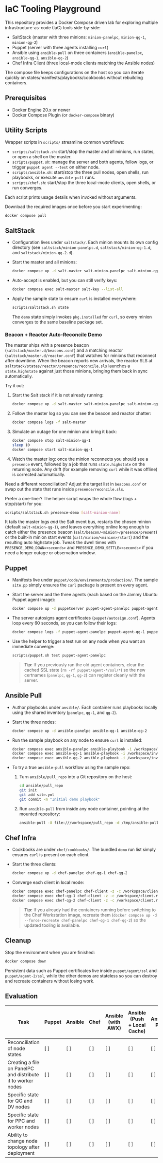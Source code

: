 # IaC Tooling Playground

This repository provides a Docker Compose driven lab for exploring multiple infrastructure-as-code (IaC) tools side-by-side:

- SaltStack (master with three minions: `minion-panelpc`, `minion-qg-1`, `minion-qg-2`)
- Puppet (server with three agents installing `curl`)
- Ansible using `ansible-pull` on three containers (`ansible-panelpc`, `ansible-qg-1`, `ansible-qg-2`)
- Chef Infra Client (three local-mode clients matching the Ansible nodes)

The compose file keeps configurations on the host so you can iterate quickly on states/manifests/playbooks/cookbooks without rebuilding containers.

## Prerequisites

- Docker Engine 20.x or newer
- Docker Compose Plugin (or `docker-compose` binary)

## Utility Scripts

Wrapper scripts in `scripts/` streamline common workflows:

- `scripts/saltstack.sh`: start/stop the master and all minions, run states, or open a shell on the master.
- `scripts/puppet.sh`: manage the server and both agents, follow logs, or trigger `puppet agent --test` on either node.
- `scripts/ansible.sh`: start/stop the three pull nodes, open shells, run playbooks, or execute `ansible-pull` runs.
- `scripts/chef.sh`: start/stop the three local-mode clients, open shells, or run converges.

Each script prints usage details when invoked without arguments.

Download the required images once before you start experimenting:

```bash
docker compose pull
```

## SaltStack

- Configuration lives under `saltstack/`. Each minion mounts its own config directory (see `saltstack/minion-panelpc.d`, `saltstack/minion-qg-1.d`, and `saltstack/minion-qg-2.d`).
- Start the master and all minions:

  ```bash
  docker compose up -d salt-master salt-minion-panelpc salt-minion-qg-1 salt-minion-qg-2
  ```

- Auto-accept is enabled, but you can still verify keys:

  ```bash
  docker compose exec salt-master salt-key --list-all
  ```

- Apply the sample state to ensure `curl` is installed everywhere:

  ```bash
  scripts/saltstack.sh state
  ```

  The `demo` state simply invokes `pkg.installed` for `curl`, so every minion converges to the same baseline package set.

### Beacon + Reactor Auto-Reconcile Demo

The master ships with a presence beacon (`saltstack/master.d/beacons.conf`) and a matching reactor (`saltstack/master.d/reactor.conf`) that watches for minions that reconnect after downtime. When the beacon reports new arrivals, the reactor SLS at `saltstack/states/reactor/presence/reconcile.sls` launches a `state.highstate` against just those minions, bringing them back in sync automatically.

Try it out:

1. Start the Salt stack if it is not already running:
   ```bash
   docker compose up -d salt-master salt-minion-panelpc salt-minion-qg-1 salt-minion-qg-2
   ```
2. Follow the master log so you can see the beacon and reactor chatter:
   ```bash
   docker compose logs -f salt-master
   ```
3. Simulate an outage for one minion and bring it back:
   ```bash
   docker compose stop salt-minion-qg-1
   sleep 10
   docker compose start salt-minion-qg-1
   ```
4. Watch the master log: once the minion reconnects you should see a `presence` event, followed by a job that runs `state.highstate` on the returning node. Any drift (for example removing `curl` while it was offline) is corrected automatically.

Need a different reconciliation? Adjust the target list in `beacons.conf` or swap out the state that runs inside `presence/reconcile.sls`.

Prefer a one-liner? The helper script wraps the whole flow (logs + stop/start) for you:

```bash
scripts/saltstack.sh presence-demo [salt-minion-name]
```

It tails the master logs *and* the Salt event bus, restarts the chosen minion (default `salt-minion-qg-1`), and leaves everything online long enough to catch either the presence beacon (`salt/beacon/<minion>/presence/present`) or the built-in minion start events (`salt/minion/<minion>/start`) and the resulting auto highstate job. Tweak the dwell times with `PRESENCE_DEMO_DOWN=<seconds>` and `PRESENCE_DEMO_SETTLE=<seconds>` if you need a longer outage or observation window.

## Puppet

- Manifests live under `puppet/code/environments/production/`. The sample `site.pp` simply ensures the `curl` package is present on every agent.
- Start the server and the three agents (each based on the Jammy Ubuntu Puppet agent image):

  ```bash
  docker compose up -d puppetserver puppet-agent-panelpc puppet-agent-qg-1 puppet-agent-qg-2
  ```

- The server autosigns agent certificates (`puppet/autosign.conf`). Agents loop every 60 seconds, so you can follow their logs:

  ```bash
  docker compose logs -f puppet-agent-panelpc puppet-agent-qg-1 puppet-agent-qg-2
  ```

- Use the helper to trigger a test run on any node when you want an immediate converge:

  ```bash
  scripts/puppet.sh test puppet-agent-panelpc
  ```

  > **Tip:** If you previously ran the old agent containers, clear the cached SSL state (`rm -rf puppet/agent-*/ssl/*`) so the new certnames (`panelpc`, `qg-1`, `qg-2`) can register cleanly with the server.

## Ansible Pull

- Author playbooks under `ansible/`. Each container runs playbooks locally using the shared inventory (`panelpc`, `qg-1`, and `qg-2`).
- Start the three nodes:

  ```bash
  docker compose up -d ansible-panelpc ansible-qg-1 ansible-qg-2
  ```

- Run the sample playbook on any node to ensure `curl` is installed:

  ```bash
  docker compose exec ansible-panelpc ansible-playbook -i /workspace/inventory.ini /workspace/playbooks/local.yml --limit panelpc
  docker compose exec ansible-qg-1 ansible-playbook -i /workspace/inventory.ini /workspace/playbooks/local.yml --limit qg-1
  docker compose exec ansible-qg-2 ansible-playbook -i /workspace/inventory.ini /workspace/playbooks/local.yml --limit qg-2
  ```

- To try a true `ansible-pull` workflow using the sample repo:

  1. Turn `ansible/pull_repo` into a Git repository on the host:

     ```bash
     cd ansible/pull_repo
     git init
     git add site.yml
     git commit -m "Initial demo playbook"
     ```

  2. Run `ansible-pull` from inside any node container, pointing at the mounted repository:

     ```bash
     ansible-pull -U file:///workspace/pull_repo -d /tmp/ansible-pull -i /workspace/inventory.ini
     ```

## Chef Infra

- Cookbooks are under `chef/cookbooks/`. The bundled `demo` run list simply ensures `curl` is present on each client.
- Start the three clients:

  ```bash
  docker compose up -d chef-panelpc chef-qg-1 chef-qg-2
  ```

- Converge each client in local mode:

  ```bash
  docker compose exec chef-panelpc chef-client -z -c /workspace/client.rb -o demo
  docker compose exec chef-qg-1 chef-client -z -c /workspace/client.rb -o demo
  docker compose exec chef-qg-2 chef-client -z -c /workspace/client.rb -o demo
  ```

  > **Tip:** If you already had the containers running before switching to the Chef Workstation image, recreate them (`docker compose up -d --force-recreate chef-panelpc chef-qg-1 chef-qg-2`) so the updated tooling is available.

## Cleanup

Stop the environment when you are finished:

```bash
docker compose down
```

Persistent data such as Puppet certificates live inside `puppet/agent/ssl` and `puppet/agent-2/ssl`, while the other demos are stateless so you can destroy and recreate containers without losing work.

## Evaluation

| Task | Puppet | Ansible | Chef | Ansible (with AWX) | Ansible (Push + Local Cache) | Ansible Pull | Canonical Landscape | Salt (with Reactor + Beacons) | Rudder | CFEngine |
| --- | --- | --- | --- | --- | --- | --- | --- | --- | --- | --- |
| Reconciliation of node states | [ ] | [ ] | [ ] | [ ] | [ ] | [ ] | [ ] | [X] | [] | [ ] | 
| Creating a file on PanelPC and distribute it to worker nodes | [ ] | [ ] | [ ] | [ ] | [ ] | [ ] | [ ] | [ ] | [ ] | [ ] | 
| Specific state for QG and DV nodes | [ ] | [ ] | [ ] | [ ] | [ ] | [ ] | [ ] | [ ] | [ ] | [ ] | 
| Specific state for PPC and worker nodes | [ ] | [ ] | [ ] | [ ] | [ ] | [ ] | [ ] | [ ] | [ ] | [ ] | 
| Ability to change node topology after deployment | [ ] | [ ] | [ ] | [ ] | [ ] | [ ] | [ ] | [ ] | [ ] | [ ] | 

